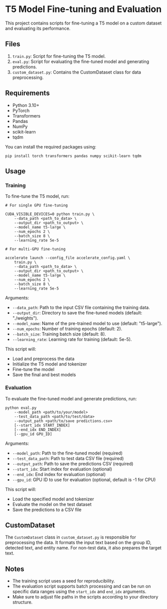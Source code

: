 # T5 Model Fine-tuning and Evaluation

This project contains scripts for fine-tuning a T5 model on a custom dataset and evaluating its performance.

## Files

1. `train.py`: Script for fine-tuning the T5 model.
2. `eval.py`: Script for evaluating the fine-tuned model and generating predictions.
3. `custom_dataset.py`: Contains the CustomDataset class for data preprocessing.

## Requirements

- Python 3.10+
- PyTorch
- Transformers
- Pandas
- NumPy
- scikit-learn
- tqdm

You can install the required packages using:
```
pip install torch transformers pandas numpy scikit-learn tqdm
```


## Usage

### Training

To fine-tune the T5 model, run:

```
# For single GPU fine-tuning

CUDA_VISIBLE_DEVICES=0 python train.py \
    --data_path <path_to_data> \
    --output_dir <path_to_output> \
    --model_name t5-large \
    --num_epochs 2 \
    --batch_size 8 \
    --learning_rate 5e-5

# For multi-GPU fine-tuning 

accelerate launch --config_file accelerate_config.yaml \
    train.py \
    --data_path <path_to_data> \
    --output_dir <path_to_output> \
    --model_name t5-large \
    --num_epochs 2 \
    --batch_size 8 \
    --learning_rate 5e-5
```
Arguments:
- `--data_path`: Path to the input CSV file containing the training data.
- `--output_dir`: Directory to save the fine-tuned models (default: "./weights").
- `--model_name`: Name of the pre-trained model to use (default: "t5-large").
- `--num_epochs`: Number of training epochs (default: 2).
- `--batch_size`: Training batch size (default: 8).
- `--learning_rate`: Learning rate for training (default: 5e-5).


This script will:
- Load and preprocess the data
- Initialize the T5 model and tokenizer
- Fine-tune the model
- Save the final and best models

### Evaluation

To evaluate the fine-tuned model and generate predictions, run:

```
python eval.py 
    --model_path <path/to/your/model>
    --test_data_path <path/to/test/data>
    --output_path <path/to/save predictions.csv> 
    [--start_idx START_INDEX] 
    [--end_idx END_INDEX] 
    [--gpu_id GPU_ID]
```

Arguments:
- `--model_path`: Path to the fine-tuned model (required)
- `--test_data_path`: Path to test data CSV file (required)
- `--output_path`: Path to save the predictions CSV (required)
- `--start_idx`: Start index for evaluation (optional)
- `--end_idx`: End index for evaluation (optional)
- `--gpu_id`: GPU ID to use for evaluation (optional, default is -1 for CPU)

This script will:
- Load the specified model and tokenizer
- Evaluate the model on the test dataset
- Save the predictions to a CSV file

## CustomDataset

The `CustomDataset` class in `custom_dataset.py` is responsible for preprocessing the data. It formats the input text based on the group ID, detected text, and entity name. For non-test data, it also prepares the target text.

## Notes

- The training script uses a seed for reproducibility.
- The evaluation script supports batch processing and can be run on specific data ranges using the `start_idx` and `end_idx` arguments.
- Make sure to adjust file paths in the scripts according to your directory structure.
